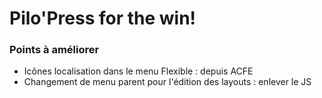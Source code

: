 # Pilo'Press for the win!

### Points à améliorer

- Icônes localisation dans le menu Flexible : depuis ACFE
- Changement de menu parent pour l'édition des layouts : enlever le JS